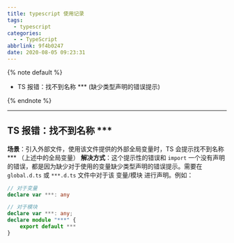 ```yaml
---
title: typescript 使用记录
tags:
  - typescript
categories:
  - - TypeScript
abbrlink: 9f4b0247
date: 2020-08-05 09:23:31
---
```



{% note default %}

-   TS 报错：找不到名称 \*\*\* (缺少类型声明的错误提示)

{% endnote %}

<!-- more -->

---

## TS 报错：找不到名称 \*\*\*

**场景**：引入外部文件，使用该文件提供的外部全局变量时，TS 会提示找不到名称 \*\*\* （上述中的全局变量）
**解决方式**：这个提示性的错误和 `import` 一个没有声明的错误，都是因为缺少对于使用的变量缺少类型声明的错误提示。需要在 `global.d.ts` 或 `***.d.ts` 文件中对于该 变量/模块 进行声明。例如：

```ts
// 对于变量
declare var ***: any
```

```ts
// 对于模块
declare var ***: any;
declare module "***" {
    export default ***
}
```
